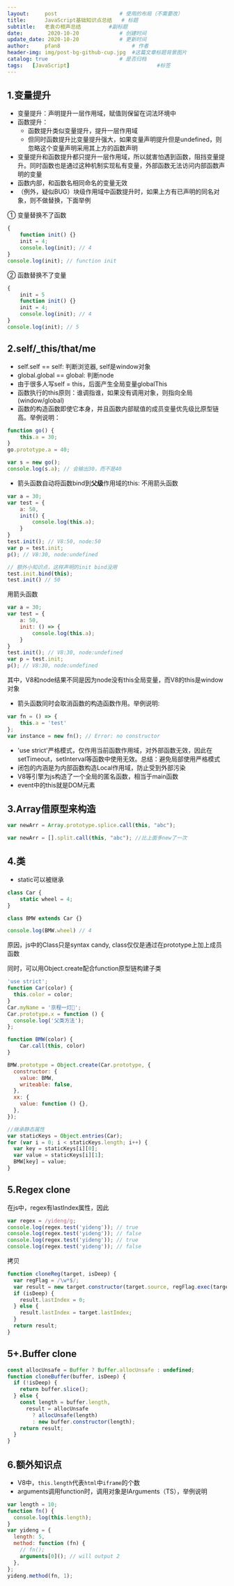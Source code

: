 ```yaml
---
layout:     post   				    # 使用的布局（不需要改）
title:      JavaScript基础知识点总结 	# 标题 
subtitle:   老袁の相声总结			#副标题
date:        2020-10-20  			# 创建时间
update_date: 2020-10-20  			# 更新时间
author:     pfan8 						# 作者
header-img: img/post-bg-github-cup.jpg 	#这篇文章标题背景图片
catalog: true 						# 是否归档
tags:	[JavaScript]							#标签
---
```


## 1.变量提升
+ 变量提升：声明提升一层作用域，赋值则保留在词法环境中
+ 函数提升：
    + 函数提升类似变量提升，提升一层作用域
    + 但同时函数提升比变量提升强大，如果变量声明提升但是undefined，则忽略这个变量声明采用其上方的函数声明
+ 变量提升和函数提升都只提升一层作用域，所以就害怕遇到函数，阻挡变量提升。同时函数也是通过这种机制实现私有变量，外部函数无法访问内部函数声明的变量
+ 函数内部，和函数名相同命名的变量无效
+ （例外，疑似BUG）块级作用域中函数提升时，如果上方有已声明的同名对象，则不做替换，下面举例

① 变量替换不了函数

```js
{
    function init() {}
    init = 4;
    console.log(init); // 4
}
console.log(init); // function init
```

② 函数替换不了变量

```js
{
    init = 5
    function init() {}
    init = 4;
    console.log(init); // 4
}
console.log(init); // 5
```

## 2.self/_this/that/me
+ self.self == self: 判断浏览器, self是window对象
+ global.global == global: 判断node
+ 由于很多人写self = this，后面产生全局变量globalThis
+ 函数执行的this原则：谁调指谁，如果没有调用对象，则指向全局(window/global)
+ 函数的构造函数即使它本身，并且函数内部赋值的成员变量优先级比原型链高。举例说明：

```js
function go() {
    this.a = 30;
}
go.prototype.a = 40;

var s = new go();
console.log(s.a); // 会输出30，而不是40
```

+ 箭头函数自动将函数bind到**父级**作用域的this:
不用箭头函数

```js
var a = 30;
var test = {
    a: 50,
    init() {
        console.log(this.a);
    }
}
test.init(); // V8:50, node:50
var p = test.init;
p(); // V8:30, node:undefined

// 额外小知识点，这样声明的init bind没用
test.init.bind(this);
test.init() // 50
```

用箭头函数

```js
var a = 30;
var test = {
    a: 50,
    init: () => {
        console.log(this.a);
    }
}
test.init(); // V8:30, node:undefined
var p = test.init;
p(); // V8:30, node:undefined
```

其中，V8和node结果不同是因为node没有this全局变量，而V8的this是window对象
+ 箭头函数同时会取消函数的构造函数作用。举例说明:

```js
var fn = () => {
    this.a = 'test'
};
var instance = new fn(); // Error: no constructor
```

+ 'use strict'严格模式，仅作用当前函数作用域，对外部函数无效，因此在setTimeout，setInterval等函数中使用无效。总结：避免局部使用严格模式
+ 闭包的内涵是为内部函数构造Local作用域，防止受到外部污染
+ V8等引擎为js构造了一个全局的匿名函数，相当于main函数
+ event中的this就是DOM元素

## 3.Array借原型来构造

```js
var newArr = Array.prototype.splice.call(this, "abc");

var newArr = [].split.call(this, "abc"); //比上面多new了一次
```

## 4.类
+ static可以被继承

```js
class Car {
    static wheel = 4;
}

class BMW extends Car {}

console.log(BMW.wheel) // 4
```

原因，js中的Class只是syntax candy, class仅仅是通过在prototype上加上成员函数

同时，可以用Object.create配合function原型链构建子类

```js
'use strict';
function Car(color) {
  this.color = color;
}
Car.myName = '京程一灯🏮';
Car.prototype.x = function () {
  console.log('父类方法');
};

function BMW(color) {
    Car.call(this, color)
}

BMW.prototype = Object.create(Car.prototype, {
  constructor: {
    value: BMW,
    writeable: false,
  },
  xx: {
    value: function () {},
  },
});

//继承静态属性
var staticKeys = Object.entries(Car);
for (var i = 0; i < staticKeys.length; i++) {
  var key = staticKeys[i][0];
  var value = staticKeys[i][1];
  BMW[key] = value;
}
```

## 5.Regex clone
在js中，regex有lastIndex属性，因此

```js
var regex = /yideng/g; 
console.log(regex.test('yideng')); // true
console.log(regex.test('yideng')); // false
console.log(regex.test('yideng')); // true
console.log(regex.test('yideng')); // false
```

拷贝

```js
function cloneReg(target, isDeep) {
  var regFlag = /\w*$/;
  var result = new target.constructor(target.source, regFlag.exec(target));
  if (isDeep) {
    result.lastIndex = 0;
  } else {
    result.lastIndex = target.lastIndex;
  }
  return result;
}
```

## 5+.Buffer clone

```js
const allocUnsafe = Buffer ? Buffer.allocUnsafe : undefined;
function cloneBuffer(buffer, isDeep) {
  if (!isDeep) {
    return buffer.slice();
  } else {
    const length = buffer.length,
      result = allocUnsafe
        ? allocUnsafe(length)
        : new buffer.constructor(length);
    return result;
  }
}
```

## 6.额外知识点
+ V8中，`this.length`代表`html`中`iframe`的个数
+ arguments调用function时，调用对象是IArguments（TS），举例说明

```js
var length = 10;
function fn() {
  console.log(this.length);
}
var yideng = {
  length: 5,
  method: function (fn) {
    // fn();
    arguments[0](); // will output 2
  },
};
yideng.method(fn, 1);
```